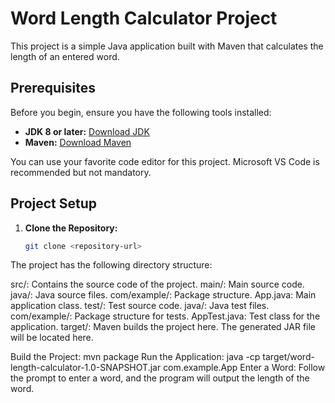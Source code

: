 # Word Length Calculator Project

This project is a simple Java application built with Maven that calculates the length of an entered word.

## Prerequisites

Before you begin, ensure you have the following tools installed:

- **JDK 8 or later:** [Download JDK](https://www.oracle.com/java/technologies/javase-downloads.html)
- **Maven:** [Download Maven](https://maven.apache.org/download.cgi)

You can use your favorite code editor for this project. Microsoft VS Code is recommended but not mandatory.

## Project Setup

1. **Clone the Repository:**
   ```bash
   git clone <repository-url>
The project has the following directory structure:

src/: Contains the source code of the project.
main/: Main source code.
java/: Java source files.
com/example/: Package structure.
App.java: Main application class.
test/: Test source code.
java/: Java test files.
com/example/: Package structure for tests.
AppTest.java: Test class for the application.
target/: Maven builds the project here. The generated JAR file will be located here.


Build the Project:
mvn package
Run the Application:
java -cp target/word-length-calculator-1.0-SNAPSHOT.jar com.example.App
Enter a Word:
Follow the prompt to enter a word, and the program will output the length of the word.

